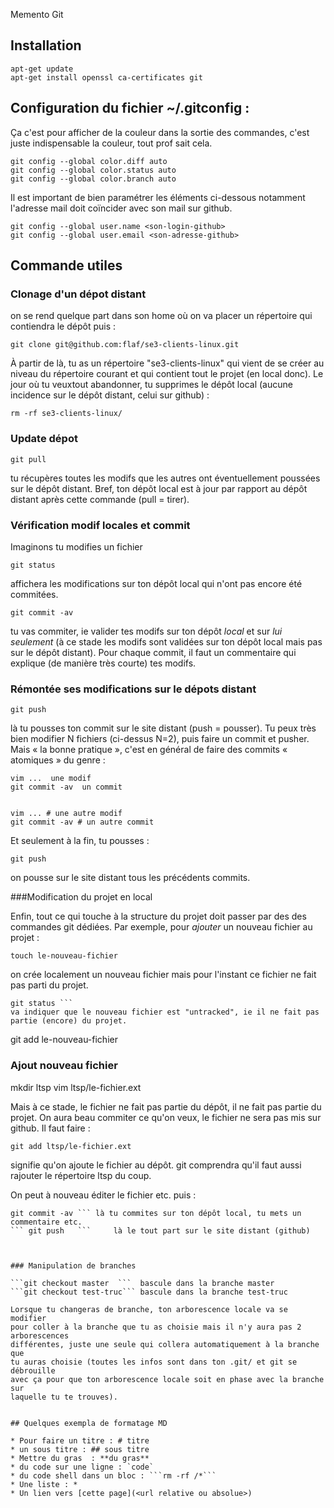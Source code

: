Memento Git


## Installation 
```
apt-get update
apt-get install openssl ca-certificates git
```
## Configuration du fichier ~/.gitconfig :

Ça c'est pour afficher de la couleur dans la sortie des commandes,
c'est juste indispensable la couleur, tout prof sait cela. 
```
git config --global color.diff auto
git config --global color.status auto
git config --global color.branch auto
```

Il est important de bien paramétrer les éléments ci-dessous
notamment l'adresse mail doit coïncider avec son mail sur github.
```
git config --global user.name <son-login-github>
git config --global user.email <son-adresse-github>
```
## Commande utiles 


### Clonage d'un dépot distant

on se rend quelque part dans son home où on va placer un répertoire qui contiendra le dépôt puis :
```
git clone git@github.com:flaf/se3-clients-linux.git
```
À partir de là, tu as un répertoire "se3-clients-linux" qui vient de se créer au niveau du répertoire courant et qui contient tout le projet (en local donc). Le jour où tu veuxtout abandonner, tu supprimes le dépôt local (aucune incidence sur le dépôt distant, celui sur github) :
```
rm -rf se3-clients-linux/
```

### Update dépot
```
git pull 
```

tu récupères toutes les modifs que les autres ont éventuellement poussées sur le dépôt distant. Bref, ton dépôt local est à jour par rapport au dépôt distant après cette commande (pull = tirer).


### Vérification modif locales et commit  

Imaginons tu modifies un fichier

```
git status 
```

affichera les modifications sur ton dépôt local qui n'ont pas encore été commitées.


```
git commit -av 
```

tu vas commiter, ie valider tes modifs sur ton dépôt *local* et sur *lui* *seulement* (à ce stade les modifs sont validées sur ton dépôt local mais pas sur le dépôt distant). Pour chaque commit, il faut un commentaire qui explique (de manière très courte) tes modifs.


### Rémontée ses modifications sur le dépots distant 

```
git push 
```
là tu pousses ton commit sur le site distant (push = pousser). Tu peux très bien modifier N fichiers (ci-dessus N=2), puis faire un commit et pusher. Mais « la bonne pratique », c'est en général de faire des commits « atomiques » du genre :

```
vim ...  une modif
git commit -av  un commit


vim ... # une autre modif
git commit -av # un autre commit
```

Et seulement à la fin, tu pousses :

```
git push 
```
on pousse sur le site distant tous les précédents commits.

###Modification du projet en local 

Enfin, tout ce qui touche à la structure du projet doit passer par des des commandes git dédiées. Par exemple, pour *ajouter* un nouveau fichier au projet :
```
touch le-nouveau-fichier 
```
on crée localement un nouveau fichier mais pour l'instant ce fichier ne fait pas parti du projet.

```
git status ```
va indiquer que le nouveau fichier est "untracked", ie il ne fait pas partie (encore) du projet.

```
git add le-nouveau-fichier 


### Ajout nouveau fichier 
mkdir ltsp
vim ltsp/le-fichier.ext

Mais à ce stade, le fichier ne fait pas partie du dépôt, il
ne fait pas partie du projet. On aura beau commiter ce qu'on
veux, le fichier ne sera pas mis sur github. Il faut faire :
```
git add ltsp/le-fichier.ext 
```
signifie qu'on ajoute le fichier au dépôt. git comprendra qu'il faut aussi rajouter le répertoire ltsp du coup.

On peut à nouveau éditer le fichier etc. puis :
```
git commit -av ``` là tu commites sur ton dépôt local, tu mets un commentaire etc.
``` git push   ```     là le tout part sur le site distant (github)



### Manipulation de branches 

```git checkout master  ```  bascule dans la branche master
```git checkout test-truc``` bascule dans la branche test-truc

Lorsque tu changeras de branche, ton arborescence locale va se modifier
pour coller à la branche que tu as choisie mais il n'y aura pas 2 arborescences
différentes, juste une seule qui collera automatiquement à la branche que
tu auras choisie (toutes les infos sont dans ton .git/ et git se débrouille
avec ça pour que ton arborescence locale soit en phase avec la branche sur
laquelle tu te trouves).


## Quelques exempla de formatage MD

* Pour faire un titre : # titre
* un sous titre : ## sous titre
* Mettre du gras  : **du gras**
* du code sur une ligne : `code`
* du code shell dans un bloc : ```rm -rf /*```
* Une liste : *
* Un lien vers [cette page](<url relative ou absolue>)

